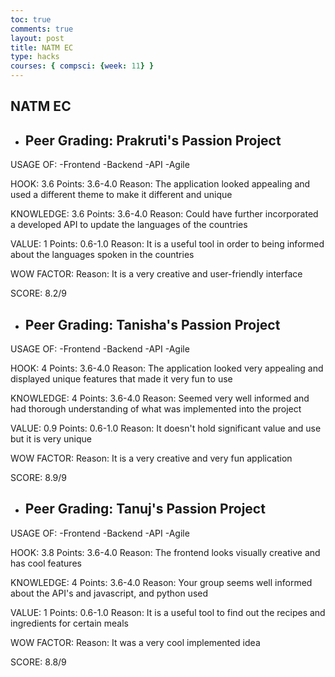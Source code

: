 ```yaml
---
toc: true
comments: true
layout: post
title: NATM EC
type: hacks
courses: { compsci: {week: 11} }
---
```


## NATM EC

- ## Peer Grading: Prakruti's Passion Project
USAGE OF:
 -Frontend 
 -Backend
 -API
 -Agile

HOOK: 3.6
Points: 3.6-4.0
Reason: The application looked appealing and used a different theme to make it different and unique

KNOWLEDGE: 3.6
Points: 3.6-4.0
Reason: Could have further incorporated a developed API to update the languages of the countries

VALUE: 1
Points: 0.6-1.0
Reason: It is a useful tool in order to being informed about the languages spoken in the countries 

WOW FACTOR:
Reason: It is a very creative and user-friendly interface

SCORE: 8.2/9

- ## Peer Grading: Tanisha's Passion Project
USAGE OF:
 -Frontend 
 -Backend
 -API
 -Agile

HOOK: 4
Points: 3.6-4.0
Reason: The application looked very appealing and displayed unique features that made it very fun to use

KNOWLEDGE: 4
Points: 3.6-4.0
Reason: Seemed very well informed and had thorough understanding of what was implemented into the project

VALUE: 0.9
Points: 0.6-1.0
Reason: It doesn't hold significant value and use but it is very unique

WOW FACTOR:
Reason: It is a very creative and very fun application

SCORE: 8.9/9

- ## Peer Grading: Tanuj's Passion Project
USAGE OF:
 -Frontend 
 -Backend
 -API
 -Agile

HOOK: 3.8
Points: 3.6-4.0
Reason: The frontend looks visually creative and has cool features

KNOWLEDGE: 4
Points: 3.6-4.0
Reason: Your group seems well informed about the API's and javascript, and python used 

VALUE: 1
Points: 0.6-1.0
Reason: It is a useful tool to find out the recipes and ingredients for certain meals

WOW FACTOR:
Reason: It was a very cool implemented idea

SCORE: 8.8/9
